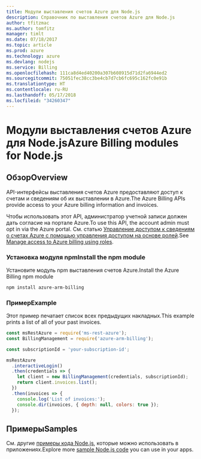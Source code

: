 ```yaml
---
title: Модули выставления счетов Azure для Node.js
description: Справочник по выставления счетов Azure для Node.js
author: tfitzmac
ms.author: tomfitz
manager: timlt
ms.date: 07/18/2017
ms.topic: article
ms.prod: azure
ms.technology: azure
ms.devlang: nodejs
ms.service: Billing
ms.openlocfilehash: 111ca8d4ed40200a307b608915d71d2fa6944ed2
ms.sourcegitcommit: 75051fec38cc3be4cb7d7cb6fc695c162fc0e91b
ms.translationtype: HT
ms.contentlocale: ru-RU
ms.lasthandoff: 05/17/2018
ms.locfileid: "34260347"
---
```

# <a name="azure-billing-modules-for-nodejs"></a><span data-ttu-id="77fdc-103">Модули выставления счетов Azure для Node.js</span><span class="sxs-lookup"><span data-stu-id="77fdc-103">Azure Billing modules for Node.js</span></span>

## <a name="overview"></a><span data-ttu-id="77fdc-104">Обзор</span><span class="sxs-lookup"><span data-stu-id="77fdc-104">Overview</span></span>
<span data-ttu-id="77fdc-105">API-интерфейсы выставления счетов Azure предоставляют доступ к счетам и сведениям об их выставлении в Azure.</span><span class="sxs-lookup"><span data-stu-id="77fdc-105">The Azure Billing APIs provide access to your Azure billing information and invoices.</span></span>

<span data-ttu-id="77fdc-106">Чтобы использовать этот API, администратор учетной записи должен дать согласие на портале Azure.</span><span class="sxs-lookup"><span data-stu-id="77fdc-106">To use this API, the account admin must opt in via the Azure portal.</span></span> <span data-ttu-id="77fdc-107">См. статью [Управление доступом к сведениям о счетах Azure с помощью управления доступом на основе ролей](https://docs.microsoft.com/azure/billing/billing-manage-access).</span><span class="sxs-lookup"><span data-stu-id="77fdc-107">See [Manage access to Azure billing using roles](https://docs.microsoft.com/azure/billing/billing-manage-access).</span></span>

### <a name="install-the-npm-module"></a><span data-ttu-id="77fdc-108">Установка модуля npm</span><span class="sxs-lookup"><span data-stu-id="77fdc-108">Install the npm module</span></span> 

<span data-ttu-id="77fdc-109">Установите модуль npm выставления счетов Azure.</span><span class="sxs-lookup"><span data-stu-id="77fdc-109">Install the Azure Billing npm module</span></span> 

```bash
npm install azure-arm-billing
```
### <a name="example"></a><span data-ttu-id="77fdc-110">Пример</span><span class="sxs-lookup"><span data-stu-id="77fdc-110">Example</span></span> 
 
<span data-ttu-id="77fdc-111">Этот пример печатает список всех предыдущих накладных.</span><span class="sxs-lookup"><span data-stu-id="77fdc-111">This example prints a list of all of your past invoices.</span></span>
 
```javascript 
const msRestAzure = require('ms-rest-azure');
const BillingManagement = require('azure-arm-billing');

const subscriptionId = 'your-subscription-id';

msRestAzure
  .interactiveLogin()
  .then(credentials => {
    let client = new BillingManagement(credentials, subscriptionId);
    return client.invoices.list();
  })
  .then(invoices => {
    console.log('List of invoices:');
    console.dir(invoices, { depth: null, colors: true });
  });
``` 


## <a name="samples"></a><span data-ttu-id="77fdc-112">Примеры</span><span class="sxs-lookup"><span data-stu-id="77fdc-112">Samples</span></span>

<span data-ttu-id="77fdc-113">См. другие [примеры кода Node.js](https://azure.microsoft.com/resources/samples/?platform=nodejs), которые можно использовать в приложениях.</span><span class="sxs-lookup"><span data-stu-id="77fdc-113">Explore more [sample Node.js code](https://azure.microsoft.com/resources/samples/?platform=nodejs) you can use in your apps.</span></span>
